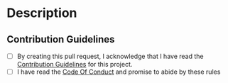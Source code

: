 # Description

<!-- Please describe in a short sentence or bullet points what changes you have made. -->

## Contribution Guidelines

- [ ] By creating this pull request, I acknowledge that I have read the [Contribution Guidelines](../CONTRIBUTING.md) for this project.
- [ ] I have read the [Code Of Conduct](../CODE_OF_CONDUCT.md) and promise to abide by these rules
